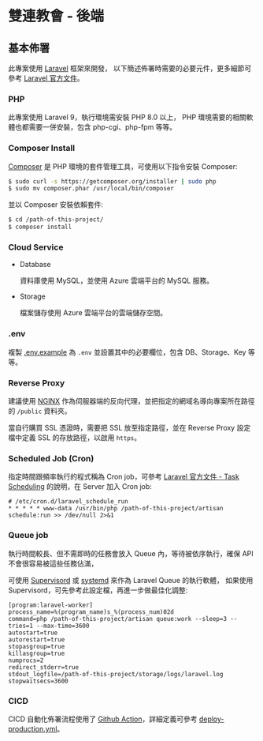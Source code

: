 # 雙連教會 - 後端

## 基本佈署

此專案使用 [Laravel](https://laravel.com/) 框架來開發，
以下簡述佈署時需要的必要元件，更多細節可參考 [Laravel 官方文件](https://laravel.com/docs/9.x)。

### PHP

此專案使用 Laravel 9，執行環境需安裝 PHP 8.0 以上，
PHP 環境需要的相關軟體也都需要一併安裝，包含 php-cgi、php-fpm 等等。

### Composer Install

[Composer](https://getcomposer.org/) 是 PHP 環境的套件管理工具，可使用以下指令安裝 Composer:

```bash
$ sudo curl -s https://getcomposer.org/installer | sudo php
$ sudo mv composer.phar /usr/local/bin/composer
```

並以 Composer 安裝依賴套件:

```bash
$ cd /path-of-this-project/
$ composer install
```

### Cloud Service 

- Database

    資料庫使用 MySQL，並使用 Azure 雲端平台的 MySQL 服務。
- Storage

    檔案儲存使用 Azure 雲端平台的雲端儲存空間。

### .env

複製 [.env.example](.env.example) 為 `.env` 並設置其中的必要欄位，包含 DB、Storage、Key 等等。

###  Reverse Proxy

建議使用 [NGINX](https://www.nginx.com/) 作為伺服器端的反向代理，並把指定的網域名導向專案所在路徑的 `/public` 資料夾。

當自行購買 SSL 憑證時，需要把 SSL 放至指定路徑，並在 Reverse  Proxy 設定檔中定義 SSL 的存放路徑，以啟用 `https`。

### Scheduled Job (Cron)

指定時間跟頻率執行的程式稱為 Cron job，可參考 [Laravel 官方文件 - Task Scheduling](https://laravel.com/docs/9.x/scheduling#running-the-scheduler) 的說明，在 Server 加入 Cron job:

```
# /etc/cron.d/laravel_schedule_run
* * * * * www-data /usr/bin/php /path-of-this-project/artisan schedule:run >> /dev/null 2>&1
```

### Queue job

執行時間較長、但不需即時的任務會放入 Queue 內，等待被依序執行，確保 API 不會很容易被這些任務佔滿，

可使用 [Supervisord](http://supervisord.org/) 或 [systemd](https://systemd.io/) 來作為 Laravel Queue 的執行軟體，
如果使用 Supervisord，可先參考此設定檔，再進一步做最佳化調整:

```
[program:laravel-worker]
process_name=%(program_name)s_%(process_num)02d
command=php /path-of-this-project/artisan queue:work --sleep=3 --tries=1 --max-time=3600
autostart=true
autorestart=true
stopasgroup=true
killasgroup=true
numprocs=2
redirect_stderr=true
stdout_logfile=/path-of-this-project/storage/logs/laravel.log
stopwaitsecs=3600
```

### CICD

CICD 自動化佈署流程使用了 [Github Action](https://github.com/features/actions)，詳細定義可參考 [deploy-production.yml](.github/workflows/deploy-production.yml)。

